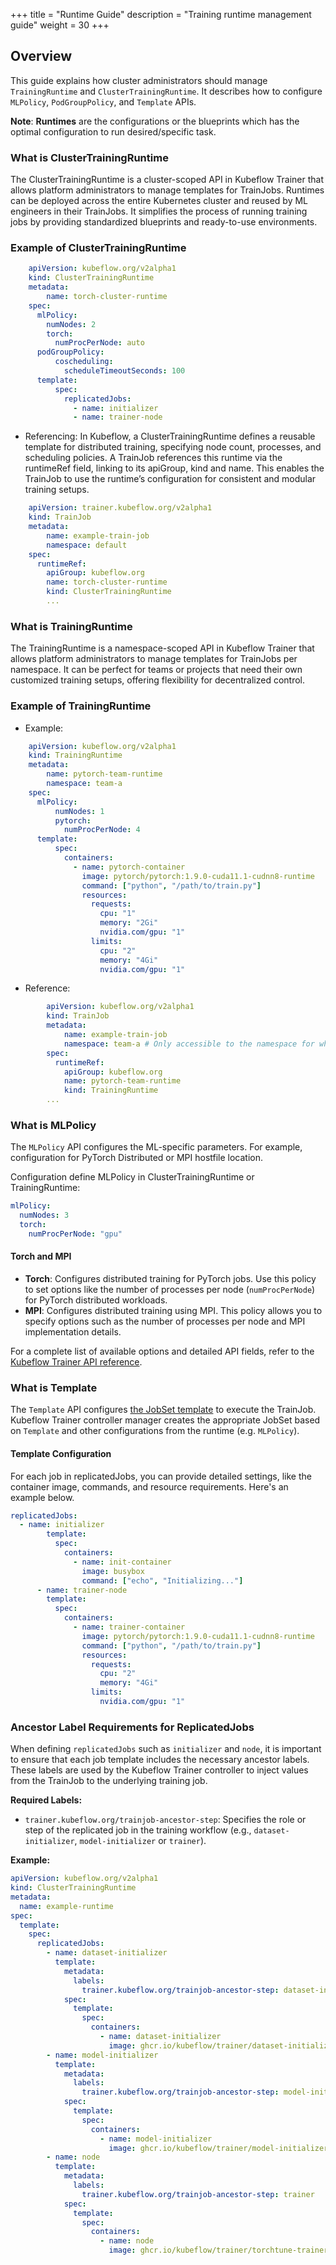 +++
title = "Runtime Guide"
description = "Training runtime management guide"
weight = 30
+++

## Overview
This guide explains how cluster administrators should manage `TrainingRuntime` and `ClusterTrainingRuntime`. It describes how to configure `MLPolicy`, `PodGroupPolicy`, and `Template` APIs.

**Note**: **Runtimes** are the configurations or the blueprints which has the optimal configuration to run desired/specific task.

### What is ClusterTrainingRuntime
The ClusterTrainingRuntime is a cluster-scoped API in Kubeflow Trainer that allows platform administrators to manage templates for TrainJobs. Runtimes can be deployed across the entire Kubernetes cluster and reused by ML engineers in their TrainJobs. It simplifies the process of running training jobs by providing standardized blueprints and ready-to-use environments.

### Example of ClusterTrainingRuntime

```YAML
    apiVersion: kubeflow.org/v2alpha1
    kind: ClusterTrainingRuntime
    metadata:
        name: torch-cluster-runtime
    spec:
      mlPolicy:
        numNodes: 2
        torch:
          numProcPerNode: auto
      podGroupPolicy:
          coscheduling:
            scheduleTimeoutSeconds: 100
      template:
          spec:
            replicatedJobs:
              - name: initializer
              - name: trainer-node
```
- Referencing:
In Kubeflow, a ClusterTrainingRuntime defines a reusable template for distributed training, specifying node count, processes, and scheduling policies. A TrainJob references this runtime via the runtimeRef field, linking to its apiGroup, kind and name. This enables the TrainJob to use the runtime’s configuration for consistent and modular training setups.

```YAML
    apiVersion: trainer.kubeflow.org/v2alpha1
    kind: TrainJob
    metadata:
        name: example-train-job
        namespace: default
    spec:
      runtimeRef:
        apiGroup: kubeflow.org
        name: torch-cluster-runtime
        kind: ClusterTrainingRuntime
        ...
```
### What is TrainingRuntime

The TrainingRuntime is a namespace-scoped API in Kubeflow Trainer that allows platform administrators to manage templates for TrainJobs per namespace. It can be perfect for teams or projects that need their own customized training setups, offering flexibility for decentralized control.

### Example of TrainingRuntime
- Example:
```YAML
    apiVersion: kubeflow.org/v2alpha1
    kind: TrainingRuntime
    metadata:
        name: pytorch-team-runtime
        namespace: team-a
    spec:
      mlPolicy:
          numNodes: 1
          pytorch:
            numProcPerNode: 4
      template:
          spec:
            containers:
              - name: pytorch-container
                image: pytorch/pytorch:1.9.0-cuda11.1-cudnn8-runtime
                command: ["python", "/path/to/train.py"]
                resources:
                  requests:
                    cpu: "1"
                    memory: "2Gi"
                    nvidia.com/gpu: "1"
                  limits:
                    cpu: "2"
                    memory: "4Gi"
                    nvidia.com/gpu: "1"
```
- Reference:
```YAML
        apiVersion: kubeflow.org/v2alpha1
        kind: TrainJob
        metadata:
            name: example-train-job
            namespace: team-a # Only accessible to the namespace for which it is defined
        spec:
          runtimeRef:
            apiGroup: kubeflow.org
            name: pytorch-team-runtime
            kind: TrainingRuntime
        ...
```   

### What is MLPolicy

The `MLPolicy` API configures the ML-specific parameters. For example, configuration for PyTorch Distributed or MPI hostfile location.

Configuration
define MLPolicy in ClusterTrainingRuntime or TrainingRuntime:
```YAML
mlPolicy:
  numNodes: 3
  torch:
    numProcPerNode: "gpu"
```

#### Torch and MPI
- **Torch**: Configures distributed training for PyTorch jobs. Use this policy to set options like the number of processes per node (`numProcPerNode`) for PyTorch distributed workloads.
- **MPI**: Configures distributed training using MPI. This policy allows you to specify options such as the number of processes per node and MPI implementation details.

For a complete list of available options and detailed API fields, refer to the [Kubeflow Trainer API reference](https://pkg.go.dev/github.com/kubeflow/training-operator@v1.9.2/pkg/apis/kubeflow.org/v2alpha1#MLPolicy).

### What is Template

The `Template` API configures [the JobSet template](https://jobset.sigs.k8s.io/docs/overview/) to execute the TrainJob. Kubeflow Trainer controller manager creates the appropriate JobSet based on `Template` and other configurations from the runtime (e.g. `MLPolicy`).

#### Template Configuration 

For each job in replicatedJobs, you can provide detailed settings, like the container image, commands, and resource requirements.
Here's an example below.
```YAML
replicatedJobs:
  - name: initializer
        template:
          spec:
            containers:
              - name: init-container
                image: busybox
                command: ["echo", "Initializing..."]
      - name: trainer-node
        template:
          spec:
            containers:
              - name: trainer-container
                image: pytorch/pytorch:1.9.0-cuda11.1-cudnn8-runtime
                command: ["python", "/path/to/train.py"]
                resources:
                  requests:
                    cpu: "2"
                    memory: "4Gi"
                  limits:
                    nvidia.com/gpu: "1"
```

### Ancestor Label Requirements for ReplicatedJobs
When defining `replicatedJobs` such as `initializer` and `node`, it is important to ensure that each job template includes the necessary ancestor labels. These labels are used by the Kubeflow Trainer controller to inject values from the TrainJob to the underlying training job.

**Required Labels:**
- `trainer.kubeflow.org/trainjob-ancestor-step`: Specifies the role or step of the replicated job in the training workflow (e.g., `dataset-initializer`, `model-initializer` or `trainer`).

**Example:**
```YAML
apiVersion: kubeflow.org/v2alpha1
kind: ClusterTrainingRuntime
metadata:
  name: example-runtime
spec:
  template:
    spec:
      replicatedJobs:
        - name: dataset-initializer
          template:
            metadata:
              labels:
                trainer.kubeflow.org/trainjob-ancestor-step: dataset-initializer
            spec:
              template:
                spec:
                  containers:
                    - name: dataset-initializer
                      image: ghcr.io/kubeflow/trainer/dataset-initializer
        - name: model-initializer
          template:
            metadata:
              labels:
                trainer.kubeflow.org/trainjob-ancestor-step: model-initializer
            spec:
              template:
                spec:
                  containers:
                    - name: model-initializer
                      image: ghcr.io/kubeflow/trainer/model-initializer
        - name: node
          template:
            metadata:
              labels:
                trainer.kubeflow.org/trainjob-ancestor-step: trainer
            spec:
              template:
                spec:
                  containers:
                    - name: node
                      image: ghcr.io/kubeflow/trainer/torchtune-trainer
```
